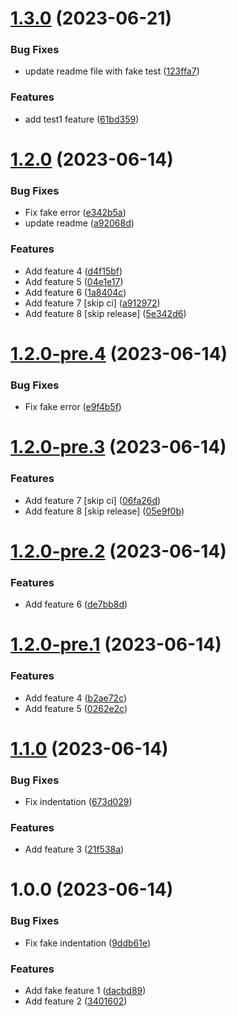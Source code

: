 # [1.3.0](https://github.com/ferrarafer/semantic/compare/v1.2.0...v1.3.0) (2023-06-21)


### Bug Fixes

* update readme file with fake test ([123ffa7](https://github.com/ferrarafer/semantic/commit/123ffa7eb92a48b08dfc3fb616fdaab2f63ffdf9))


### Features

* add test1 feature ([61bd359](https://github.com/ferrarafer/semantic/commit/61bd359b690f9101275f904660b89d6aee9f3f60))

# [1.2.0](https://github.com/ferrarafer/semantic/compare/v1.1.0...v1.2.0) (2023-06-14)


### Bug Fixes

* Fix fake error ([e342b5a](https://github.com/ferrarafer/semantic/commit/e342b5ad5c629b91b5f12ca94014520aae53daf5))
* update readme ([a92068d](https://github.com/ferrarafer/semantic/commit/a92068d46c136c0c5105521f525c08e04e6e126f))


### Features

* Add feature 4 ([d4f15bf](https://github.com/ferrarafer/semantic/commit/d4f15bfb2fca2495b736786fcf7676cb054d5055))
* Add feature 5 ([04e1e17](https://github.com/ferrarafer/semantic/commit/04e1e17c27894503f05b014e0fe51a57d221da5f))
* Add feature 6 ([1a8404c](https://github.com/ferrarafer/semantic/commit/1a8404cc7b86de8b45f29758eddd203669391ab9))
* Add feature 7 [skip ci] ([a912972](https://github.com/ferrarafer/semantic/commit/a9129727a218982ac2a852c2d8370c1b49b6e13d))
* Add feature 8 [skip release] ([5e342d6](https://github.com/ferrarafer/semantic/commit/5e342d6db5657f95904aa87fdc2a1b6449f9fb8c))

# [1.2.0-pre.4](https://github.com/ferrarafer/semantic/compare/v1.2.0-pre.3...v1.2.0-pre.4) (2023-06-14)


### Bug Fixes

* Fix fake error ([e9f4b5f](https://github.com/ferrarafer/semantic/commit/e9f4b5f3617b41bcda9746e300dc7873326703f8))

# [1.2.0-pre.3](https://github.com/ferrarafer/semantic/compare/v1.2.0-pre.2...v1.2.0-pre.3) (2023-06-14)


### Features

* Add feature 7 [skip ci] ([06fa26d](https://github.com/ferrarafer/semantic/commit/06fa26dd0a351292042996c4643658d2f49c6a10))
* Add feature 8 [skip release] ([05e9f0b](https://github.com/ferrarafer/semantic/commit/05e9f0b143616e295f4a373567ada2a4fef81df2))

# [1.2.0-pre.2](https://github.com/ferrarafer/semantic/compare/v1.2.0-pre.1...v1.2.0-pre.2) (2023-06-14)


### Features

* Add feature 6 ([de7bb8d](https://github.com/ferrarafer/semantic/commit/de7bb8dc0514723cada8078e203c7ed0c163b786))

# [1.2.0-pre.1](https://github.com/ferrarafer/semantic/compare/v1.1.0...v1.2.0-pre.1) (2023-06-14)


### Features

* Add feature 4 ([b2ae72c](https://github.com/ferrarafer/semantic/commit/b2ae72c4098170b58fa3ad00061a2b22dccbb16c))
* Add feature 5 ([0262e2c](https://github.com/ferrarafer/semantic/commit/0262e2cc023c393995ec541e2a7e0a98dadbd9c3))

# [1.1.0](https://github.com/ferrarafer/semantic/compare/v1.0.0...v1.1.0) (2023-06-14)


### Bug Fixes

* Fix indentation ([673d029](https://github.com/ferrarafer/semantic/commit/673d029dcb3168e15b0368785348398415193f66))


### Features

* Add feature 3 ([21f538a](https://github.com/ferrarafer/semantic/commit/21f538ad6bf86268b27a401e999f925e73477ce1))

# 1.0.0 (2023-06-14)


### Bug Fixes

* Fix fake indentation ([9ddb61e](https://github.com/ferrarafer/semantic/commit/9ddb61e920242d03cad5941002135441626538bc))


### Features

* Add fake feature 1 ([dacbd89](https://github.com/ferrarafer/semantic/commit/dacbd89bfa5f3ede5888069fbb39e88e0d9e3588))
* Add feature 2 ([3401602](https://github.com/ferrarafer/semantic/commit/34016023675be48463df8154271de85c6a6a6188))
